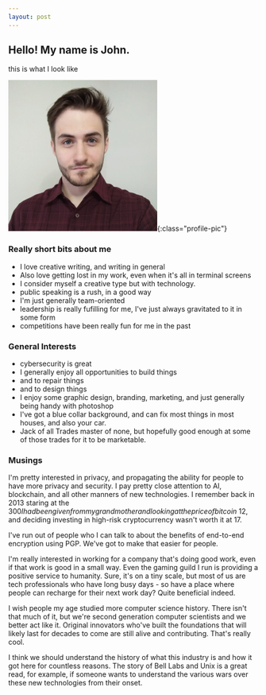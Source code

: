 ```yaml
---
layout: post
---
```


## Hello! My name is John.

this is what I look like

![profilepic](/resumepic.jpeg){:class="profile-pic"}

### Really short bits about me

- I love creative writing, and writing in general
- Also love getting lost in my work, even when it's all in terminal screens
- I consider myself a creative type but with technology.
- public speaking is a rush, in a good way
- I'm just generally team-oriented
- leadership is really fufilling for me, I've just always gravitated to it in some form
- competitions have been really fun for me in the past

### General Interests

- cybersecurity is great
- I generally enjoy all opportunities to build things
- and to repair things
- and to design things
- I enjoy some graphic design, branding, marketing, and just generally being handy with photoshop
- I've got a blue collar background, and can fix most things in most houses, and also your car. 
- Jack of all Trades master of none, but hopefully good enough at some of those trades for it to be marketable.


###  Musings
I'm pretty interested in privacy, and propagating the ability for people to have more privacy and security.
I pay pretty close attention to AI, blockchain, and all other manners of new technologies. I remember back in 2013 staring at the $300 I had been given
from my grandmother and looking at the price of bitcoin ~$12, and deciding investing in high-risk cryptocurrency wasn't worth it at 17.

I've run out of people who I can talk to about the benefits of end-to-end encryption using PGP. We've got to make that easier for people.

I'm really interested in working for a company that's doing good work, even if that work is good in a small way. Even the gaming guild I run is providing a positive service to humanity. Sure, it's on a tiny scale, but most of us are tech professionals who have long busy days - so have a place where people can recharge for their next work day? Quite beneficial indeed.

I wish people my age studied more computer science history. There isn't that much of it, but we're second generation computer scientists and we better act like it. Original innovators who've built the foundations that will likely last for decades to come are still alive and contributing. That's really cool.

I think we should understand the history of what this industry is and how it got here for countless reasons. The story of Bell Labs and Unix is a great read, for example, if someone wants to understand the various wars over these new technologies from their onset.
